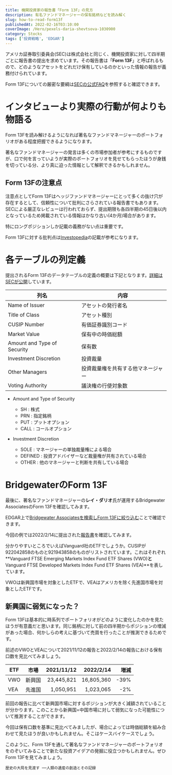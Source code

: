 ```yaml
---
title: 機関投資家の報告書「Form 13F」の見方
description: 有名ファンドマネージャーの保有銘柄などを読み解く
slug: how-to-read-form13f
publishedAt: 2022-02-16T03:10:00
coverImage: /Hero/pexels-daria-shevtsova-1030900
category: Stocks
tags: ['投資戦略', 'EDGAR']
---
```


アメリカ証券取引委員会(SEC)は株式会社と同じく、機関投資家に対して四半期ごとに報告書の提出を求めています。その報告書は「**Form 13F**」と呼ばれるもので、どのようなアセットをどれだけ保有しているのかといった情報の報告が義務付けられています。

Form 13Fについての厳密な要綱は[SECの公式FAQ](https://www.sec.gov/divisions/investment/13ffaq.htm)を参照すると確認できます。

# インタビューより実際の行動が何よりも物語る

Form 13Fを読み解けるようになれば著名なファンドマネージャーのポートフォリオがある程度把握できるようになります。

著名なファンドマネージャーの発言は多くの市場参加者が参考にするものですが、口で何を言っていようが実際のポートフォリオを見せてもらったほうが身銭を切っている分、より真に迫った情報として解釈できるかもしれません。

## Form 13Fの注意点

注意点としてForm 13Fはヘッジファンドマネージャーにとって多くの抜け穴が存在するとして、信頼性について批判にさらされている報告書でもあります。SECによる厳正なレビューは行われておらず、提出期限も各四半期の45日後以内となっているため掲載されている情報はかなり古い(4か月)場合があります。

特にロングポジションしか記載の義務がない点は重要です。

Form 13Fに対する批判点は[Investopedia](https://www.investopedia.com/terms/f/form-13f.asp)の記載が参考になります。

# 各テーブルの列定義

提出されるForm 13Fのデータテーブルの定義の概要は下記となります。[詳細はSECが公開](https://www.sec.gov/pdf/form13f.pdf)しています。

| 列名                        | 内容                               |
| --------------------------- | ---------------------------------- |
| Name of Issuer              | アセットの発行者名                 |
| Title of Class              | アセット種別                       |
| CUSIP Number                | 有価証券識別コード                 |
| Market Value                | 保有中の時価総額                   |
| Amount and Type of Security | 保有数                             |
| Investment Discretion       | 投資裁量                           |
| Other Managers              | 投資裁量権を共有する他マネージャー |
| Voting Authority            | 議決権の行使対象数                 |

- Amount and Type of Security

  - SH : 株式
  - PRN : 指定銘柄
  - PUT : プットオプション
  - CALL : コールオプション

- Investment Discretion
  - SOLE : マネージャーの単独裁量権による場合
  - DEFINED : 投資アドバイザーなど裁量権が共有されている場合
  - OTHER : 他のマネージャーと判断を共有している場合

# BridgewaterのForm 13F

最後に、著名なファンドマネージャーの**レイ・ダリオ**氏が運用するBridgewater AssociatesのForm 13Fを確認してみます。

EDGAR上で[Bridgewater Associatesを検索しForm 13Fに絞り込む](https://www.sec.gov/cgi-bin/browse-edgar?action=getcompany&CIK=0001350694&owner=include&count=40)ことで確認できます。

今回の例では2022/2/14に提出された[報告書](https://www.sec.gov/Archives/edgar/data/1350694/000117266122000562/xslForm13F_X01/infotable.xml)を確認してみます。

分かりやすいところでいえばVanguard社のETFでしょうか。CUSIPが922042858のものと921943858のものがリストされています。これはそれぞれ**Vanguard FTSE Emerging Markets Index Fund ETF Shares (VWO)**と**Vanguard FTSE Developed Markets Index Fund ETF Shares (VEA)**を表しています。

VWOは新興国市場を対象としたETFで、VEAはアメリカを除く先進国市場を対象としたETFです。

## 新興国に弱気になった？

Form 13Fは基本的に時系列でポートフォリオがどのように変化したのかを見たほうが有意義だと思います。同じ銘柄に対して前の四半期からポジションの増減があった場合、何かしらの考えに基づいて売買を行ったことが推測できるためです。

前述のVWOとVEAについて2021/11/12の報告と2022/2/14の報告における保有口数を見比べてみましょう。

| ETF | 市場   | 2021/11/12 |  2022/2/14 | 増減 |
| --- | ------ | ---------: | ---------: | ---: |
| VWO | 新興国 | 23,445,821 | 16,805,360 | -39% |
| VEA | 先進国 |  1,050,951 |  1,023,065 |  -2% |

前回の報告に比べて新興国市場に対するポジションが大きく減額されていることが分かります。このことから新興国=中国市場に対して弱気になった可能性について推測することができます。

今回は保有口数を基準に見比べてみましたが、場合によっては時価総額を組み合わせて見たほうが良いかもしれません。そこはケースバイケースでしょう。

このように、Form 13Fを通して著名なファンドマネージャーのポートフォリオをのぞいてみることで新たな投資アイデアの発掘に役立つかもしれません。ぜひForm 13Fを見てみましょう。

```amazon:B075JCTJ4X
歴史の大局を見渡す ──人類の遺産の創造とその記録
```
